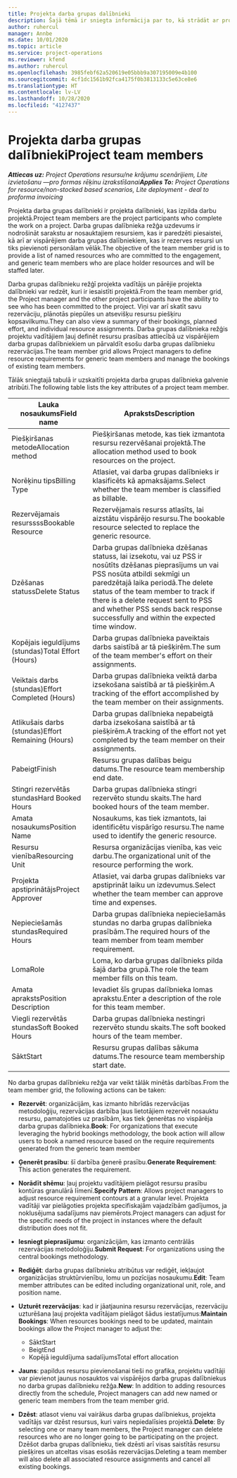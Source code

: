 ```yaml
---
title: Projekta darba grupas dalībnieki
description: Šajā tēmā ir sniegta informācija par to, kā strādāt ar projekta darba grupas dalībnieku informāciju, atribūtiem un plānošanu.
author: ruhercul
manager: Annbe
ms.date: 10/01/2020
ms.topic: article
ms.service: project-operations
ms.reviewer: kfend
ms.author: ruhercul
ms.openlocfilehash: 3985febf62a520619e05bbb9a307195009e4b100
ms.sourcegitcommit: 4cf1dc1561b92fca4175f0b3813133c5e63ce8e6
ms.translationtype: HT
ms.contentlocale: lv-LV
ms.lasthandoff: 10/28/2020
ms.locfileid: "4127437"
---
```

# <a name="project-team-members"></a><span data-ttu-id="b83fd-103">Projekta darba grupas dalībnieki</span><span class="sxs-lookup"><span data-stu-id="b83fd-103">Project team members</span></span>

<span data-ttu-id="b83fd-104">_**Attiecas uz:** Project Operations resursu/ne krājumu scenārijiem, Lite izvietošanu —pro formas rēķinu izrakstīšanai_</span><span class="sxs-lookup"><span data-stu-id="b83fd-104">_**Applies To:** Project Operations for resource/non-stocked based scenarios, Lite deployment - deal to proforma invoicing_</span></span>

<span data-ttu-id="b83fd-105">Projekta darba grupas dalībnieki ir projekta dalībnieki, kas izpilda darbu projektā.</span><span class="sxs-lookup"><span data-stu-id="b83fd-105">Project team members are the project participants who complete the work on a project.</span></span> <span data-ttu-id="b83fd-106">Darba grupas dalībnieka režģa uzdevums ir nodrošināt sarakstu ar nosauktajiem resursiem, kas ir paredzēti piesaistei, kā arī ar vispārējiem darba grupas dalībniekiem, kas ir rezerves resursi un tiks pievienoti personālam vēlāk.</span><span class="sxs-lookup"><span data-stu-id="b83fd-106">The objective of the team member grid is to provide a list of named resources who are committed to the engagement, and generic team members who are place holder resources and will be staffed later.</span></span>

<span data-ttu-id="b83fd-107">Darba grupas dalībnieku režģī projekta vadītājs un pārējie projekta dalībnieki var redzēt, kuri ir iesaistīti projektā.</span><span class="sxs-lookup"><span data-stu-id="b83fd-107">From the team member grid, the Project manager and the other project participants have the ability to see who has been committed to the project.</span></span> <span data-ttu-id="b83fd-108">Viņi var arī skatīt savu rezervāciju, plānotās piepūles un atsevišķu resursu piešķiru kopsavilkumu.</span><span class="sxs-lookup"><span data-stu-id="b83fd-108">They can also view a summary of their bookings, planned effort, and individual resource assignments.</span></span> <span data-ttu-id="b83fd-109">Darba grupas dalībnieka režģis projektu vadītājiem ļauj definēt resursu prasības attiecībā uz vispārējiem darba grupas dalībniekiem un pārvaldīt esošu darba grupas dalībnieku rezervācijas.</span><span class="sxs-lookup"><span data-stu-id="b83fd-109">The team member grid allows Project managers to define resource requirements for generic team members and manage the bookings of existing team members.</span></span>

<span data-ttu-id="b83fd-110">Tālāk sniegtajā tabulā ir uzskaitīti projekta darba grupas dalībnieka galvenie atribūti.</span><span class="sxs-lookup"><span data-stu-id="b83fd-110">The following table lists the key attributes of a project team member.</span></span>

| <span data-ttu-id="b83fd-111">Lauka nosaukums</span><span class="sxs-lookup"><span data-stu-id="b83fd-111">Field name</span></span>          | <span data-ttu-id="b83fd-112">Apraksts</span><span class="sxs-lookup"><span data-stu-id="b83fd-112">Description</span></span>                                                                                                                                                                  |
|--------------------------|-----------------------------------------------------------------------------------------------------------------------------------------------------------------------------------|
| <span data-ttu-id="b83fd-113">Piešķiršanas metode</span><span class="sxs-lookup"><span data-stu-id="b83fd-113">Allocation method</span></span>        | <span data-ttu-id="b83fd-114">Piešķiršanas metode, kas tiek izmantota resursu rezervēšanai projektā.</span><span class="sxs-lookup"><span data-stu-id="b83fd-114">The allocation method used to book resources on the project.</span></span>                                                                         |
| <span data-ttu-id="b83fd-115">Norēķinu tips</span><span class="sxs-lookup"><span data-stu-id="b83fd-115">Billing Type</span></span>             | <span data-ttu-id="b83fd-116">Atlasiet, vai darba grupas dalībnieks ir klasificēts kā apmaksājams.</span><span class="sxs-lookup"><span data-stu-id="b83fd-116">Select whether the team member is classified as billable.</span></span>                                                                                                                                       |
| <span data-ttu-id="b83fd-117">Rezervējamais resurssss</span><span class="sxs-lookup"><span data-stu-id="b83fd-117">Bookable Resource</span></span>        | <span data-ttu-id="b83fd-118">Rezervējamais resurss atlasīts, lai aizstātu vispārējo resursu.</span><span class="sxs-lookup"><span data-stu-id="b83fd-118">The bookable resource selected to replace the generic resource.</span></span>                                                                                                                   |
| <span data-ttu-id="b83fd-119">Dzēšanas statuss</span><span class="sxs-lookup"><span data-stu-id="b83fd-119">Delete Status</span></span>            | <span data-ttu-id="b83fd-120">Darba grupas dalībnieka dzēšanas statuss, lai izsekotu, vai uz PSS ir nosūtīts dzēšanas pieprasījums un vai PSS nosūta atbildi sekmīgi un paredzētajā laika periodā.</span><span class="sxs-lookup"><span data-stu-id="b83fd-120">The delete status of the team member to track if there is a delete request sent to PSS and whether PSS sends back response successfully and within the expected time window.</span></span> |
| <span data-ttu-id="b83fd-121">Kopējais ieguldījums (stundas)</span><span class="sxs-lookup"><span data-stu-id="b83fd-121">Total Effort (Hours)</span></span>     | <span data-ttu-id="b83fd-122">Darba grupas dalībnieka paveiktais darbs saistībā ar tā piešķirēm.</span><span class="sxs-lookup"><span data-stu-id="b83fd-122">The sum of the team member's effort on their assignments.</span></span>                                                                                                                         |
| <span data-ttu-id="b83fd-123">Veiktais darbs (stundas)</span><span class="sxs-lookup"><span data-stu-id="b83fd-123">Effort Completed (Hours)</span></span> | <span data-ttu-id="b83fd-124">Darba grupas dalībnieka veiktā darba izsekošana saistībā ar tā piešķirēm.</span><span class="sxs-lookup"><span data-stu-id="b83fd-124">A tracking of the effort accomplished by the team member on their assignments.</span></span>                                                                                           |
| <span data-ttu-id="b83fd-125">Atlikušais darbs (stundas)</span><span class="sxs-lookup"><span data-stu-id="b83fd-125">Effort Remaining (Hours)</span></span> | <span data-ttu-id="b83fd-126">Darba grupas dalībnieka nepabeigtā darba izsekošana saistībā ar tā piešķirēm.</span><span class="sxs-lookup"><span data-stu-id="b83fd-126">A tracking of the effort not yet completed by the team member on their assignments.</span></span>                                                                                    |
| <span data-ttu-id="b83fd-127">Pabeigt</span><span class="sxs-lookup"><span data-stu-id="b83fd-127">Finish</span></span>                   | <span data-ttu-id="b83fd-128">Resursu grupas dalības beigu datums.</span><span class="sxs-lookup"><span data-stu-id="b83fd-128">The resource team membership end date.</span></span>                                                                                                                                            |
| <span data-ttu-id="b83fd-129">Stingri rezervētās stundas</span><span class="sxs-lookup"><span data-stu-id="b83fd-129">Hard Booked Hours</span></span>        | <span data-ttu-id="b83fd-130">Darba grupas dalībnieka stingri rezervēto stundu skaits.</span><span class="sxs-lookup"><span data-stu-id="b83fd-130">The hard booked hours of the team member.</span></span>                                                                                                                                                                |
| <span data-ttu-id="b83fd-131">Amata nosaukums</span><span class="sxs-lookup"><span data-stu-id="b83fd-131">Position Name</span></span>            | <span data-ttu-id="b83fd-132">Nosaukums, kas tiek izmantots, lai identificētu vispārīgo resursu.</span><span class="sxs-lookup"><span data-stu-id="b83fd-132">The name used to identify the generic resource.</span></span>                                                                                                                                   |
| <span data-ttu-id="b83fd-133">Resursu vienība</span><span class="sxs-lookup"><span data-stu-id="b83fd-133">Resourcing Unit</span></span>          | <span data-ttu-id="b83fd-134">Resursa organizācijas vienība, kas veic darbu.</span><span class="sxs-lookup"><span data-stu-id="b83fd-134">The organizational unit of the resource performing the work.</span></span>                                                                                                                      |
| <span data-ttu-id="b83fd-135">Projekta apstiprinātājs</span><span class="sxs-lookup"><span data-stu-id="b83fd-135">Project Approver</span></span>         | <span data-ttu-id="b83fd-136">Atlasiet, vai darba grupas dalībnieks var apstiprināt laiku un izdevumus.</span><span class="sxs-lookup"><span data-stu-id="b83fd-136">Select whether the team member can approve time and expenses.</span></span>                                                                                                                     |
| <span data-ttu-id="b83fd-137">Nepieciešamās stundas</span><span class="sxs-lookup"><span data-stu-id="b83fd-137">Required Hours</span></span>           | <span data-ttu-id="b83fd-138">Darba grupas dalībnieka nepieciešamās stundas no darba grupas dalībnieka prasībām.</span><span class="sxs-lookup"><span data-stu-id="b83fd-138">The required hours of the team member from team member requirement.</span></span>                                                                                                                       |
| <span data-ttu-id="b83fd-139">Loma</span><span class="sxs-lookup"><span data-stu-id="b83fd-139">Role</span></span>                     | <span data-ttu-id="b83fd-140">Loma, ko darba grupas dalībnieks pilda šajā darba grupā.</span><span class="sxs-lookup"><span data-stu-id="b83fd-140">The role the team member fills on this team.</span></span>                                                                                                                                |
| <span data-ttu-id="b83fd-141">Amata apraksts</span><span class="sxs-lookup"><span data-stu-id="b83fd-141">Position Description</span></span>     | <span data-ttu-id="b83fd-142">Ievadiet šīs grupas dalībnieka lomas aprakstu.</span><span class="sxs-lookup"><span data-stu-id="b83fd-142">Enter a description of the role for this team member.</span></span>                                                                                                                             |
| <span data-ttu-id="b83fd-143">Viegli rezervētās stundas</span><span class="sxs-lookup"><span data-stu-id="b83fd-143">Soft Booked Hours</span></span>        | <span data-ttu-id="b83fd-144">Darba grupas dalībnieka nestingri rezervēto stundu skaits.</span><span class="sxs-lookup"><span data-stu-id="b83fd-144">The soft booked hours of the team member.</span></span>                                                                                                                                                                 |
| <span data-ttu-id="b83fd-145">Sākt</span><span class="sxs-lookup"><span data-stu-id="b83fd-145">Start</span></span>                    | <span data-ttu-id="b83fd-146">Resursu grupas dalības sākuma datums.</span><span class="sxs-lookup"><span data-stu-id="b83fd-146">The resource team membership start date.</span></span>                                                                                                                                          |

<span data-ttu-id="b83fd-147">No darba grupas dalībnieku režģa var veikt tālāk minētās darbības.</span><span class="sxs-lookup"><span data-stu-id="b83fd-147">From the team member grid, the following actions can be taken:</span></span>

- <span data-ttu-id="b83fd-148">**Rezervēt**: organizācijām, kas izmanto hibrīdās rezervācijas metodoloģiju, rezervācijas darbība ļaus lietotājiem rezervēt nosauktu resursu, pamatojoties uz prasībām, kas tiek ģenerētas no vispārēja darba grupas dalībnieka.</span><span class="sxs-lookup"><span data-stu-id="b83fd-148">**Book**: For organizations that execute leveraging the hybrid bookings methodology, the book action will allow users to book a named resource based on the require requirements generated from the generic team member</span></span>
- <span data-ttu-id="b83fd-149">**Ģenerēt prasību**: šī darbība ģenerē prasību.</span><span class="sxs-lookup"><span data-stu-id="b83fd-149">**Generate Requirement**: This action generates the requirement.</span></span>
- <span data-ttu-id="b83fd-150">**Norādīt shēmu**: ļauj projektu vadītājiem pielāgot resursu prasību kontūras granulārā līmenī.</span><span class="sxs-lookup"><span data-stu-id="b83fd-150">**Specify Pattern**: Allows project managers to adjust resource requirement contours at a granular level.</span></span> <span data-ttu-id="b83fd-151">Projekta vadītāji var pielāgoties projekta specifiskajām vajadzībām gadījumos, ja noklusējuma sadalījums nav piemērots.</span><span class="sxs-lookup"><span data-stu-id="b83fd-151">Project managers can adjust for the specific needs of the project in instances where the default distribution does not fit.</span></span>
- <span data-ttu-id="b83fd-152">**Iesniegt pieprasījumu**: organizācijām, kas izmanto centrālās rezervācijas metodoloģiju.</span><span class="sxs-lookup"><span data-stu-id="b83fd-152">**Submit Request**: For organizations using the central bookings methodology.</span></span>
- <span data-ttu-id="b83fd-153">**Rediģēt**: darba grupas dalībnieku atribūtus var rediģēt, iekļaujot organizācijas struktūrvienību, lomu un pozīcijas nosaukumu.</span><span class="sxs-lookup"><span data-stu-id="b83fd-153">**Edit**: Team member attributes can be edited including organizational unit, role, and position name.</span></span>
- <span data-ttu-id="b83fd-154">**Uzturēt rezervācijas**: kad ir jāatjaunina resursu rezervācijas, rezervāciju uzturēšana ļauj projekta vadītājam pielāgot šādus iestatījumus:</span><span class="sxs-lookup"><span data-stu-id="b83fd-154">**Maintain Bookings**: When resources bookings need to be updated, maintain bookings allow the Project manager to adjust the:</span></span>

    - <span data-ttu-id="b83fd-155">Sākt</span><span class="sxs-lookup"><span data-stu-id="b83fd-155">Start</span></span>
    - <span data-ttu-id="b83fd-156">Beigt</span><span class="sxs-lookup"><span data-stu-id="b83fd-156">End</span></span>
    - <span data-ttu-id="b83fd-157">Kopējā ieguldījuma sadalījums</span><span class="sxs-lookup"><span data-stu-id="b83fd-157">Total effort allocation</span></span>

- <span data-ttu-id="b83fd-158">**Jauns**: papildus resursu pievienošanai tieši no grafika, projektu vadītāji var pievienot jaunus nosauktos vai vispārējos darba grupas dalībniekus no darba grupas dalībnieku režģa.</span><span class="sxs-lookup"><span data-stu-id="b83fd-158">**New**: In addition to adding resources directly from the schedule, Project managers can add new named or generic team members from the team member grid.</span></span>
- <span data-ttu-id="b83fd-159">**Dzēst**: atlasot vienu vai vairākus darba grupas dalībniekus, projekta vadītājs var dzēst resursus, kuri vairs nepiedalīsies projektā.</span><span class="sxs-lookup"><span data-stu-id="b83fd-159">**Delete**: By selecting one or many team members, the Project manager can delete resources who are no longer going to be participating on the project.</span></span> <span data-ttu-id="b83fd-160">Dzēšot darba grupas dalībnieku, tiek dzēsti arī visas saistītās resursu piešķires un atceltas visas esošās rezervācijas.</span><span class="sxs-lookup"><span data-stu-id="b83fd-160">Deleting a team member will also delete all associated resource assignments and  cancel all existing bookings.</span></span>
